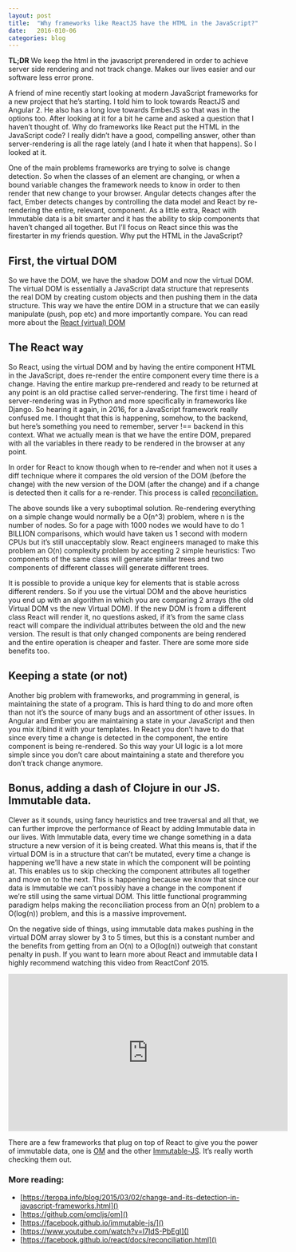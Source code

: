 ```yaml
---
layout: post
title:  "Why frameworks like ReactJS have the HTML in the JavaScript?"
date:   2016-010-06
categories: blog
---
```


**TL;DR** We keep the html in the javascript prerendered in order to achieve server side rendering and not track change. Makes our lives easier and our software less error prone.

A friend of mine recently start looking at modern JavaScript frameworks for a new project that he’s starting. I told him to look towards ReactJS and Angular 2. He also has a long love towards EmberJS so that was in the options too. After looking at it for a bit he came and asked a question that I haven’t thought of. Why do frameworks like React put the HTML in the JavaScript code? I really didn’t have a good, compelling answer, other than server-rendering is all the rage lately (and I hate it when that happens). So I looked at it.

One of the main problems frameworks are trying to solve is change detection. So when the classes of an element are changing, or when a bound variable changes the framework needs to know in order to then render that new change to your browser. Angular detects changes after the fact, Ember detects changes by controlling the data model and React by re-rendering the entire, relevant, component. As a little extra, React with Immutable data is a bit smarter and it has the ability to skip components that haven’t changed all together. But I’ll focus on React since this was the firestarter in my friends question. Why put the HTML in the JavaScript?

## First, the virtual DOM

So we have the DOM, we have the shadow DOM and now the virtual DOM. The virtual DOM is essentially a JavaScript data structure that represents the real DOM by creating custom objects and then pushing them in the data structure. This way we have the entire DOM in a structure that we can easily manipulate (push, pop etc) and more importantly compare. You can read more about the [React (virtual) DOM](https://facebook.github.io/react/docs/glossary.html)

## The React way

So React, using the virtual DOM and by having the entire component HTML in the JavaScript, does re-render the entire component every time there is a change. Having the entire markup pre-rendered and ready to be returned at any point is an old practise called server-rendering. The first time i heard of server-rendering was in Python and more specifically in frameworks like Django. So hearing it again, in 2016, for a JavaScript framework really confused me. I thought that this is happening, somehow, to the backend, but here’s something you need to remember, server !== backend in this context. What we actually mean is that we have the entire DOM, prepared with all the variables in there ready to be rendered in the browser at any point.

In order for React to know though when to re-render and when not it uses a diff technique where it compares the old version of the DOM (before the change) with the new version of the DOM (after the change) and if a change is detected then it calls for a re-render. This process is called [reconciliation.](https://facebook.github.io/react/docs/reconciliation.html) 

The above sounds like a very suboptimal solution. Re-rendering everything on a simple change would normally be a O(n^3) problem, where n is the number of nodes. So for a page with 1000 nodes we would have to do 1 BILLION comparisons, which would have taken us 1 second with modern CPUs but it’s still unacceptably slow. React engineers managed to make this problem an O(n) complexity problem by accepting 2 simple heuristics:
Two components of the same class will generate similar trees and two components of different classes will generate different trees.

It is possible to provide a unique key for elements that is stable across different renders. 
So if you use the virtual DOM and the above heuristics you end up with an algorithm in which you are comparing 2 arrays (the old Virtual DOM vs the new Virtual DOM). If the new DOM is from a different class React will render it, no questions asked, if it’s from the same class react will compare the individual attributes between the old and the new version. The result is that only changed components are being rendered and the entire operation is cheaper and faster. There are some more side benefits too.

## Keeping a state (or not)

Another big problem with frameworks, and programming in general, is maintaining the state of a program. This is hard thing to do and more often than not it’s the source of many bugs and an assortment of other issues. In Angular and Ember you are maintaining a state in your JavaScript and then you mix it/bind it with your templates. In React you don’t have to do that since every time a change is detected in the component, the entire component is being re-rendered. So this way your UI logic is a lot more simple since you don’t care about maintaining a state and therefore you don’t track change anymore.

## Bonus, adding a dash of Clojure in our JS. Immutable data.

Clever as it sounds, using fancy heuristics and tree traversal and all that, we can further improve the performance of React by adding Immutable data in our lives. With Immutable data, every time we change something in a data structure a new version of it is being created.  What this means is, that if the virtual DOM is in a structure that can’t be mutated, every time a change is happening we’ll have a new state in which the component will be pointing at. This enables us to skip checking the component attributes all together and move on to the next. This is happening because we know that since our data is Immutable we can’t possibly have a change in the component if we’re still using the same virtual DOM. This little functional programming paradigm helps making the reconciliation process from an O(n) problem to a O(log(n)) problem, and this is a massive improvement.

On the negative side of things, using immutable data makes pushing in the virtual DOM array slower by 3 to 5 times, but this is a constant number and the benefits from getting from an O(n) to a O(log(n)) outweigh that constant penalty in push. If you want to learn more about React and immutable data I highly recommend watching this video from ReactConf 2015.

<iframe width="560" height="315" src="https://www.youtube.com/embed/I7IdS-PbEgI" frameborder="0" allowfullscreen></iframe> 

There are a few frameworks that plug on top of React to give you the power of immutable data, one is [OM](https://github.com/omcljs/om) and the other [Immutable-JS](https://facebook.github.io/immutable-js/). It’s really worth checking them out.

### More reading:

* [https://teropa.info/blog/2015/03/02/change-and-its-detection-in-javascript-frameworks.html]()
* [https://github.com/omcljs/om]()
* [https://facebook.github.io/immutable-js/]()
* [https://www.youtube.com/watch?v=I7IdS-PbEgI]() 
* [https://facebook.github.io/react/docs/reconciliation.html]() 